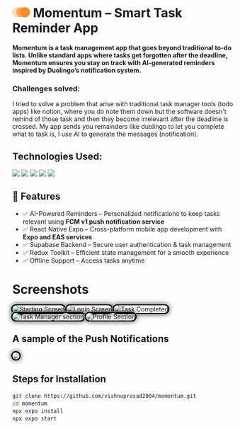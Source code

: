 # <img src="assets\images\logo-o-m.png" width="40px"> Momentum – Smart Task Reminder App 

**Momentum is a task management app that goes beyond traditional to-do lists. Unlike standard apps where tasks get forgotten after the deadline, Momentum ensures you stay on track with AI-generated reminders inspired by Duolingo’s notification system.**

### Challenges solved:  

I tried to solve a problem that arise with traditional task manager tools (todo apps) like notion, where you  do note them down but the software doesn't remind of those task and then they become irrelevant after the deadline is crossed. My app sends you remainders like duolingo to let you complete what to task is, I use AI to generate the messages (notification).


## Technologies Used: 
<p>
<img src="https://img.shields.io/badge/react_native-%2320232a.svg?style=for-the-badge&logo=react&logoColor=%2361DAFB">
<img src="https://img.shields.io/badge/expo-1C1E24?style=for-the-badge&logo=expo&logoColor=#D04A37">
<img src="https://img.shields.io/badge/Supabase-3ECF8E?style=for-the-badge&logo=supabase&logoColor=white"/>
<img src="https://img.shields.io/badge/typescript-%23007ACC.svg?style=for-the-badge&logo=typescript&logoColor=white">
<img src="https://img.shields.io/badge/redux-%23593d88.svg?style=for-the-badge&logo=redux&logoColor=white"/>
</p>

## 🚀 Features
- ✅ AI-Powered Reminders – Personalized notifications to keep tasks relevant using **FCM v1 push notification service**
- ✅ React Native Expo – Cross-platform mobile app development with **Expo and EAS services**
- ✅ Supabase Backend – Secure user authentication & task management 
- ✅ Redux Toolkit – Efficient state management for a smooth experience
- ✅ Offline Support – Access tasks anytime

# Screenshots
<p>
  <img src="https://media-hosting.imagekit.io/3dacca7d68c8479b/Screenshot%202025-04-21%20231847.png?Expires=1839865876&Key-Pair-Id=K2ZIVPTIP2VGHC&Signature=IbRynlAcQCZ3gcnqWi~EYBdBjVwqlOrCAiZjni~YEeMXZV~6FOYyU~fhWGrpRddt0dItC4EISyJlY4g899sQQU1zQfhL95I6mJnfZ63uofslYUkrDQTbTKQVoEzIAuPboPtDwcwbXx68m1kDUFrBpBilcQUOz8qEnUtXijCEl~mU0L2nIXAizUnyfxjRAsXzgOiIOPuCUALXn~5N-vVjBnX5RK-rRG4ReJ~~RvXT7LNI-IRvI81AcOXTTQQ2rdHmkDUXKMmhW3xkD0pllQhJLbbZ7wvrmFUUk5-xK19mrmQswzTTYgN2LMIC7up1x8uxC-IRSiW02q4KdtBxnCjIbw__" width='200' alt="Starting Screen" style="border-radius:20px; box-shadow:0 0 0 3px black, 0 0 0 4px white, 0 0 12px 2px black; margin:10;">
  <img src="https://media-hosting.imagekit.io/dfd1f1f08a8f4559/Screenshot%202025-04-21%20231913.png?Expires=1839865876&Key-Pair-Id=K2ZIVPTIP2VGHC&Signature=nfdRQ3sT-hkY~H2UBkTiMBMpIPs3LmuVRKAva7mV3TEbcWrlAECs5QPj0AkilTl5vLSPu897ULdciQ0m6QRifceIGzv7eiCWTIhChB1oDyX85INbPsMTbrwS00enSf8OZbT4ZrXZdZt0NOj6Hr2Xof4f5LRhc49oUQnju25PyuxtmXybD6eYzHZo4H5cld8r2089MFKatPCB0jvIz2o3QLvUiZbqZjyvykrjRUSmo6s200GnCVWyoH-KUl~iscC9VH9jOqc0B1vtenIXzUv3wE-Ma5Pjqxx7LSzoH6ewWDZaWGS2spCgDwi4n65pdEl5-vaQA4u8w9Bb5GC7FxPTwg__" width='200' alt="Login Screen" style="border-radius:20px; box-shadow:0 0 0 3px black, 0 0 0 4px white, 0 0 12px 2px black; margin:10;"/>
  <img src="https://media-hosting.imagekit.io/8fa08ab8586245c5/Screenshot%202025-04-21%20232041.png?Expires=1839865876&Key-Pair-Id=K2ZIVPTIP2VGHC&Signature=nLm1uP396j27pPmgJVqse6747acZkhS6KeRC-h5cs4HcYoEPEroy9ei91UFUINIhC3zBR9nXewrESFr54hyz3qZ5leWcpsWGlcuREAosVj6m6DwZ8fywqNMlllUPDJ8DO~dTntS4C1Q70ch40QQUVzWXKGnVkX4z5fSEMwiOdKeZJcir9-S2qJgagl0G65FSxlDWYNzmLtt95nC1Nqf6o2pntBIwTY5LfkvbBQmyar1zFdO5vGEGkGG42JF91f5ThhiMUqb4lBDCsg6s8FzrJR1dpeIZqyQvzvHCs-2QAoJ0hrEEk0cqkrpvcgvXLDquX9ktNu0bs-OAuNshVy7Mhg__" width='200' alt="Task Completed" style="border-radius:20px; box-shadow:0 0 0 3px black, 0 0 0 4px white, 0 0 12px 2px black; margin:10;"/>
  <img src="https://media-hosting.imagekit.io/328cd46d7ac14112/WhatsApp%20Image%202025-04-02%20at%2011.33.15%20PM.jpeg?Expires=1839865572&Key-Pair-Id=K2ZIVPTIP2VGHC&Signature=mXD6jgOusxW3jsqQd0GQ8AY3o7kPzBMFyy37aTnqK7JYN943rl6yt0Xwgmo4LJoqYo-fU1zcsOL~tLtGmQtOnQaoo3gYIlZTEyoCw0DGVW-yh6ueWdLgFtU3-yyUIGQTdV5YdBf1R5w2NK5rtrEuFEizXKNhDhwESTo1FwFxhFeMOVf53jIRu7D9QdWDRo74-iRshH6n6rGONQvTVBTIerOdBH8esSGQaQUULBLuxsRSHohA6DdFFJjjVISozSVP-jG8bE4qF1ex1DySYI8~qhnzJActxPRv0Kat0~LVQBhQ4eUMsiiD~vNEUjf6ZNDWttRHzr8LyT5XhGPzz1gBJg__" width="200" alt="Task Manager section" style="border-radius:20px; box-shadow:0 0 0 3px black, 0 0 0 4px white, 0 0 12px 2px black; margin:10;"/>
  <img src="https://media-hosting.imagekit.io/9d86646b827e418d/Screenshot_20250421_223834_Momentum.jpg?Expires=1839865105&Key-Pair-Id=K2ZIVPTIP2VGHC&Signature=RIGoSOZ0QmsCaiiJRZmzUVMORCC-ZQTBMTIl8nnTfPvoxP74RSXqc0IlqWt4dFrqTEJlchjqGsS3QoEzmVAHUuKmTASxoY0dkd53wRif7yLBu3qaLh5RUaCLjdcLGsepi~FToyUvnjRIUr5HYSmq3GsZI1vX5sxW5Vdz-9Sgwhje25e2NZMOiJ09orgiOpPCJc1wZh6B58lyKakaARsu665canAVrrcUzk-Ou0gnUn4KvHui40O9OZkLdZKq-aG-XC1PDksCYmdKNoLvO2Me6zPZL9GVsL4IXgEOw3KWpz2FAR4maLz15gVNbwRmSKxKKLTEXDB3I9MdOzB3WNDydQ__" width="200" alt="Profile Section" style="border-radius:20px; box-shadow:0 0 0 3px black, 0 0 0 4px white, 0 0 12px 2px black; margin:10;"/>

  ## A sample of the Push Notifications

  <img src="https://media-hosting.imagekit.io/f243b03e6ef64c48/Screenshot%202025-04-21%20232105.png?Expires=1839865876&Key-Pair-Id=K2ZIVPTIP2VGHC&Signature=ztkbm7xCUWblTyoH7sRt~bMwU5TBo~KZ-Ufn2gr8mimP-y3QvgqEYIaB9mHKhTd6A7E2WFQVd6Lrr2t48YC9vZLxUb1LRtWvzPPPQTfUeUXFIR9sDiF5SwawT~QSNKb7A0Wcq12v0HSA0zpnBdPliQi-IziGk8RaVkbVnrpvUo73sNfhHPv-Imja4o03BlrVOSiqqltyNFqgUNAlFqESM9fVk4~183935x7rfrBdsLymMyRsAhTyNREfPmtp0kV0U76zO9Y9-drGMcCNdWFH0ToOKR1DjetLw8T0CQ-66VZnjjJi~FLZxpykHAJXc~JenpOH-VPlATgFHBRzs5eNnw__" width="200" style="border-radius:20px; box-shadow:0 0 0 3px black, 0 0 0 4px white, 0 0 12px 2px black; margin:10;"/>
</p>

## Steps for Installation
```sh
git clone https://github.com/vishnuprasad2004/momentum.git  
cd momentum  
npx expo install  
npx expo start  
```